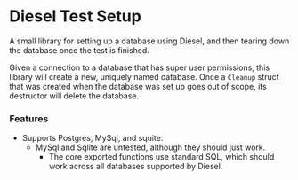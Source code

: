 # Diesel Test Setup

A small library for setting up a database using Diesel, and then tearing down the database once the test is finished.

Given a connection to a database that has super user permissions, this library will create a new, uniquely named database.
Once a `Cleanup` struct that was created when the database was set up goes out of scope, its destructor will delete the database.


### Features
* Supports Postgres, MySql, and squite.
  * MySql and Sqlite are untested, although they should just work.
    * The core exported functions use standard SQL, which should work across all databases supported by Diesel.

